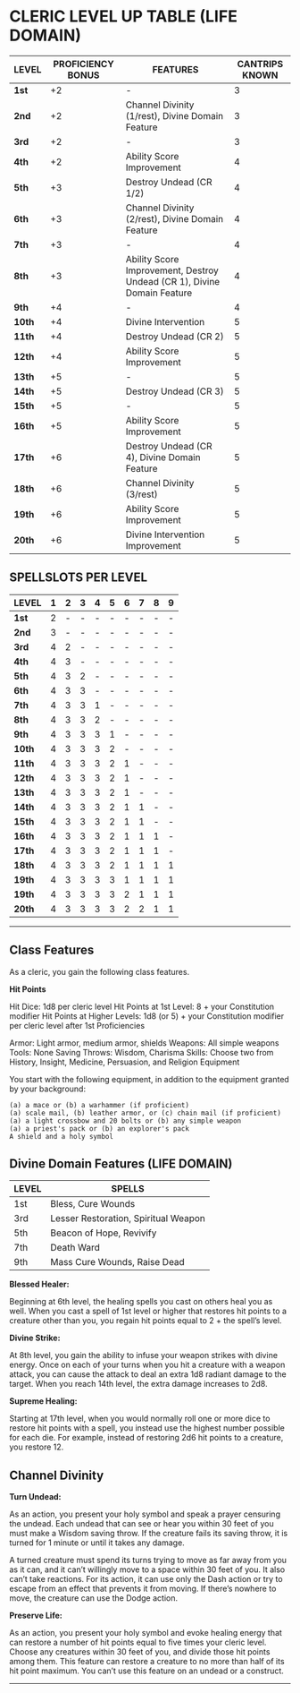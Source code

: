 # CLERIC LEVEL UP TABLE (LIFE DOMAIN)

LEVEL | PROFICIENCY BONUS | FEATURES | CANTRIPS KNOWN 
------|-------------------|----------|---------------
**1st**  | +2 | - | 3
**2nd**| +2 | Channel Divinity (1/rest), Divine Domain Feature | 3
**3rd**| +2 | - | 3 |
**4th**| +2 | Ability Score Improvement | 4
**5th**| +3 | Destroy Undead (CR 1/2) | 4
**6th**| +3 | Channel Divinity (2/rest), Divine Domain Feature | 4
**7th**| +3 | - | 4
**8th**| +3 | Ability Score Improvement, Destroy Undead (CR 1), Divine Domain Feature | 4
**9th**| +4 | - | 4
**10th** | +4 | Divine Intervention | 5
**11th** | +4 | Destroy Undead (CR 2) | 5
**12th** | +4 | Ability Score Improvement | 5
**13th** | +5 | - | 5
**14th** | +5 | Destroy Undead (CR 3) | 5
**15th** | +5 | - | 5
**16th** | +5 | Ability Score Improvement | 5
**17th** | +6 | Destroy Undead (CR 4), Divine Domain Feature | 5
**18th** | +6 | Channel Divinity (3/rest) | 5
**19th** | +6 | Ability Score Improvement | 5
**20th** | +6 | Divine Intervention Improvement | 5

## SPELLSLOTS PER LEVEL

LEVEL | 1 | 2 | 3 | 4 | 5 | 6 | 7 | 8 | 9
------|---|---|---|---|---|---|---|---|---
**1st**  | 2 | - | - | - | - | - | - | - | -
**2nd**  | 3 | - | - | - | - | - | - | - | -
**3rd**  | 4 | 2 | - | - | - | - | - | - | -
**4th**  | 4 | 3 | - | - | - | - | - | - | -
**5th**  | 4 | 3 | 2 | - | - | - | - | - | -
**6th**  | 4 | 3 | 3 | - | - | - | - | - | -
**7th**  | 4 | 3 | 3 | 1 | - | - | - | - | -
**8th**  | 4 | 3 | 3 | 2 | - | - | - | - | -
**9th**  | 4 | 3 | 3 | 3 | 1 | - | - | - | -
**10th**  | 4 | 3 | 3 | 3 | 2 | - | - | - | -
**11th**  | 4 | 3 | 3 | 3 | 2 | 1 | - | - | -
**12th**  | 4 | 3 | 3 | 3 | 2 | 1 | - | - | -
**13th**  | 4 | 3 | 3 | 3 | 2 | 1 | - | - | -
**14th**  | 4 | 3 | 3 | 3 | 2 | 1 | 1 | - | -
**15th**  | 4 | 3 | 3 | 3 | 2 | 1 | 1 | - | -
**16th**  | 4 | 3 | 3 | 3 | 2 | 1 | 1 | 1 | -
**17th**  | 4 | 3 | 3 | 3 | 2 | 1 | 1 | 1 | -
**18th**  | 4 | 3 | 3 | 3 | 2 | 1 | 1 | 1 | 1
**19th**  | 4 | 3 | 3 | 3 | 3 | 1 | 1 | 1 | 1
**19th**  | 4 | 3 | 3 | 3 | 3 | 2 | 1 | 1 | 1
**20th**  | 4 | 3 | 3 | 3 | 3 | 2 | 2 | 1 | 1

---

## Class Features

As a cleric, you gain the following class features.

**Hit Points**

Hit Dice: 1d8 per cleric level
Hit Points at 1st Level: 8 + your Constitution modifier
Hit Points at Higher Levels: 1d8 (or 5) + your Constitution modifier per cleric level after 1st
Proficiencies

Armor: Light armor, medium armor, shields
Weapons: All simple weapons
Tools: None
Saving Throws: Wisdom, Charisma
Skills: Choose two from History, Insight, Medicine, Persuasion, and Religion
Equipment

You start with the following equipment, in addition to the equipment granted by your background:

    (a) a mace or (b) a warhammer (if proficient)
    (a) scale mail, (b) leather armor, or (c) chain mail (if proficient)
    (a) a light crossbow and 20 bolts or (b) any simple weapon
    (a) a priest's pack or (b) an explorer's pack
    A shield and a holy symbol

## Divine Domain Features (LIFE DOMAIN)

LEVEL | SPELLS
------|-------
1st | Bless, Cure Wounds
3rd | Lesser Restoration, Spiritual Weapon
5th | Beacon of Hope, Revivify
7th | Death Ward | Guardian of Faith
9th | Mass Cure Wounds, Raise Dead

**Blessed Healer:**

Beginning at 6th level, the healing spells you cast on others heal you as well. When you cast a spell of 1st level or higher that restores hit points to a creature other than you, you regain hit points equal to 2 + the spell’s level.

**Divine Strike:**

At 8th level, you gain the ability to infuse your weapon strikes with divine energy. Once on each of your turns when you hit a creature with a weapon attack, you can cause the attack to deal an extra 1d8 radiant damage to the target. When you reach 14th level, the extra damage increases to 2d8.

**Supreme Healing:**

Starting at 17th level, when you would normally roll one or more dice to restore hit points with a spell, you instead use the highest number possible for each die. For example, instead of restoring 2d6 hit points to a creature, you restore 12.

## Channel Divinity 

**Turn Undead:**

As an action, you present your holy symbol and speak a prayer censuring the undead. Each undead that can see or hear you within 30 feet of you must make a Wisdom saving throw. If the creature fails its saving throw, it is turned for 1 minute or until it takes any damage.

A turned creature must spend its turns trying to move as far away from you as it can, and it can’t willingly move to a space within 30 feet of you. It also can’t take reactions. For its action, it can use only the Dash action or try to escape from an effect that prevents it from moving. If there’s nowhere to move, the creature can use the Dodge action.

**Preserve Life:**

As an action, you present your holy symbol and evoke healing energy that can restore a number of hit points equal to five times your cleric level. Choose any creatures within 30 feet of you, and divide those hit points among them. This feature can restore a creature to no more than half of its hit point maximum. You can’t use this feature on an undead or a construct.

---